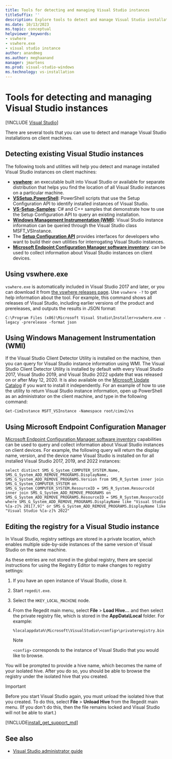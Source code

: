 ```yaml
---
title: Tools for detecting and managing Visual Studio instances
titleSuffix: ''
description: Explore tools to detect and manage Visual Studio installations on client machines, including vswhere, PowerShell scripts, C# and C++ samples, and more.
ms.date: 10/13/2023
ms.topic: conceptual
helpviewer_keywords:
- vswhere
- vswhere.exe
- visual studio instance
author: anandmeg
ms.author: meghaanand
manager: jmartens
ms.prod: visual-studio-windows
ms.technology: vs-installation
---
```

# Tools for detecting and managing Visual Studio instances

 [!INCLUDE [Visual Studio](~/includes/applies-to-version/vs-windows-only.md)]

There are several tools that you can use to detect and manage Visual Studio installations on client machines.

## Detecting existing Visual Studio instances

The following tools and utilities will help you detect and manage installed Visual Studio instances on client machines:

* [**vswhere**](https://github.com/microsoft/vswhere): an executable built into Visual Studio or available for separate distribution that helps you find the location of all Visual Studio instances on a particular machine.
* [**VSSetup.PowerShell**](https://github.com/microsoft/vssetup.powershell): PowerShell scripts that use the Setup Configuration API to identify installed instances of Visual Studio.
* [**VS-Setup-Samples**](https://github.com/microsoft/vs-setup-samples): C# and C++ samples that demonstrate how to use the Setup Configuration API to query an existing installation.
* [**Windows Management Instrumentation (WMI)**](/windows/win32/wmisdk/wmi-start-page): Visual Studio instance information can be queried through the Visual Studio class MSFT_VSInstance.
* The [**Setup Configuration API**](<xref:Microsoft.VisualStudio.Setup.Configuration>) provides interfaces for developers who want to build their own utilities for interrogating Visual Studio instances.
* [**Microsoft Endpoint Configuration Manager software inventory**](/mem/configmgr/core/clients/manage/inventory/introduction-to-software-inventory): can be used to collect information about Visual Studio instances on client devices.

## Using vswhere.exe

`vswhere.exe` is automatically included in Visual Studio 2017 and later, or you can download it from [the vswhere releases page](https://github.com/Microsoft/vswhere/releases). Use `vswhere -?` to get help information about the tool. For example, this command shows all releases of Visual Studio, including earlier versions of the product and prereleases, and outputs the results in JSON format:

```shell
C:\Program Files (x86)\Microsoft Visual Studio\Installer>vswhere.exe -legacy -prerelease -format json
```

## Using Windows Management Instrumentation (WMI)

If the Visual Studio Client Detector Utility is installed on the machine, then you can query for Visual Studio instance information using WMI. The Visual Studio Client Detector Utility is installed by default with every Visual Studio 2017, Visual Studio 2019, and Visual Studio 2022 update that was released on or after May 12, 2020. It is also available on the [Microsoft Update Catalog](https://catalog.update.microsoft.com/) if you want to install it independently.  For an example of how to use the utility to return Visual Studio instance information, open up PowerShell as an administrator on the client machine, and type in the following command:

```shell
Get-CimInstance MSFT_VSInstance -Namespace root/cimv2/vs
```

## Using Microsoft Endpoint Configuration Manager

[Microsoft Endpoint Configuration Manager software inventory](/mem/configmgr/core/clients/manage/inventory/introduction-to-software-inventory) capabilities can be used to query and collect information about Visual Studio instances on client devices. For example, the following query will return the display name, version, and the device name Visual Studio is installed on for all installed Visual Studio 2017, 2019, and 2022 instances:

```WQL
select distinct SMS_G_System_COMPUTER_SYSTEM.Name, SMS_G_System_ADD_REMOVE_PROGRAMS.DisplayName, SMS_G_System_ADD_REMOVE_PROGRAMS.Version from SMS_R_System inner join SMS_G_System_COMPUTER_SYSTEM on SMS_G_System_COMPUTER_SYSTEM.ResourceID = SMS_R_System.ResourceId inner join SMS_G_System_ADD_REMOVE_PROGRAMS on SMS_G_System_ADD_REMOVE_PROGRAMS.ResourceID = SMS_R_System.ResourceId where SMS_G_System_ADD_REMOVE_PROGRAMS.DisplayName like "Visual Studio %[a-z]% 201[7,9]" or SMS_G_System_ADD_REMOVE_PROGRAMS.DisplayName like "Visual Studio %[a-z]% 2022"
```

## Editing the registry for a Visual Studio instance

In Visual Studio, registry settings are stored in a private location, which enables multiple side-by-side instances of the same version of Visual Studio on the same machine.

As these entries are not stored in the global registry, there are special instructions for using the Registry Editor to make changes to registry settings:

1. If you have an open instance of Visual Studio, close it.

1. Start `regedit.exe`.

1. Select the `HKEY_LOCAL_MACHINE` node.

1. From the Regedit main menu, select **File** > **Load Hive...** and then select the private registry file, which is stored in the **AppData\Local** folder. For example:

   ```shell
   %localappdata%\Microsoft\VisualStudio\<config>\privateregistry.bin
   ```

   > [!NOTE]
   > `<config>` corresponds to the instance of Visual Studio that you would like to browse.

You will be prompted to provide a hive name, which becomes the name of your isolated hive. After you do so, you should be able to browse the registry under the isolated hive that you created.

> [!IMPORTANT]
> Before you start Visual Studio again, you must unload the isolated hive that you created. To do this, select **File** > **Unload Hive** from the Regedit main menu. (If you don't do this, then the file remains locked and Visual Studio will not be able to start.)

[!INCLUDE[install_get_support_md](includes/install_get_support_md.md)]

## See also

* [Visual Studio administrator guide](../install/visual-studio-administrator-guide.md)
